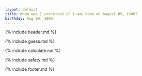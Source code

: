 ```yaml
---
layout: default
title: When was I conceived if I was born on August 09, 1900?
birthday: Aug 09, 1900
---
```


{% include header.md %}

{% include guess.md %}

{% include calculate.md %}

{% include safety.md %}

{% include footer.md %}



